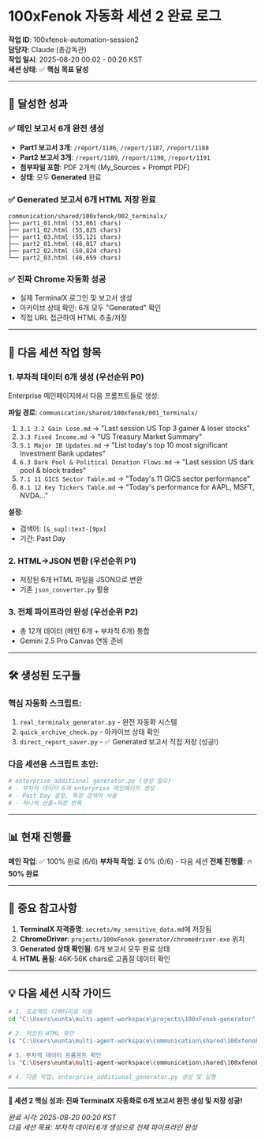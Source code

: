 # 100xFenok 자동화 세션 2 완료 로그
**작업 ID**: 100xfenok-automation-session2  
**담당자**: Claude (총감독관)  
**작업 일시**: 2025-08-20 00:02 - 00:20 KST  
**세션 상태**: ✅ **핵심 목표 달성**

---

## 🎯 달성한 성과

### ✅ **메인 보고서 6개 완전 생성**
- **Part1 보고서 3개**: `/report/1186`, `/report/1187`, `/report/1188`
- **Part2 보고서 3개**: `/report/1189`, `/report/1190`, `/report/1191`
- **첨부파일 포함**: PDF 2개씩 (My_Sources + Prompt PDF)
- **상태**: 모두 **Generated** 완료

### ✅ **Generated 보고서 6개 HTML 저장 완료**
```
communication/shared/100xfenok/002_terminalx/
├── part1_01.html (53,861 chars)
├── part1_02.html (55,825 chars) 
├── part1_03.html (55,121 chars)
├── part2_01.html (46,017 chars)
├── part2_02.html (50,824 chars)
└── part2_03.html (46,659 chars)
```

### ✅ **진짜 Chrome 자동화 성공**
- 실제 TerminalX 로그인 및 보고서 생성
- 아카이브 상태 확인: 6개 모두 "Generated" 확인
- 직접 URL 접근하여 HTML 추출/저장

---

## 🔄 **다음 세션 작업 항목**

### 1. **부차적 데이터 6개 생성** (우선순위 P0)
Enterprise 메인페이지에서 다음 프롬프트들로 생성:

**파일 경로**: `communication/shared/100xfenok/001_terminalx/`
1. `3.1 3.2 Gain Lose.md` → "Last session US Top 3 gainer & loser stocks"
2. `3.3 Fixed Income.md` → "US Treasury Market Summary"
3. `5.1 Major IB Updates.md` → "List today's top 10 most significant Investment Bank updates"
4. `6.3 Dark Pool & Political Donation Flows.md` → "Last session US dark pool & block trades"
5. `7.1 11 GICS Sector Table.md` → "Today's 11 GICS sector performance"
6. `8.1 12 Key Tickers Table.md` → "Today's performance for AAPL, MSFT, NVDA..."

**설정**: 
- 검색어: `[&_sup]:text-[9px]`
- 기간: Past Day

### 2. **HTML→JSON 변환** (우선순위 P1)
- 저장된 6개 HTML 파일을 JSON으로 변환
- 기존 `json_converter.py` 활용

### 3. **전체 파이프라인 완성** (우선순위 P2)
- 총 12개 데이터 (메인 6개 + 부차적 6개) 통합
- Gemini 2.5 Pro Canvas 연동 준비

---

## 🛠️ **생성된 도구들**

### **핵심 자동화 스크립트**:
1. `real_terminalx_generator.py` - 완전 자동화 시스템
2. `quick_archive_check.py` - 아카이브 상태 확인
3. `direct_report_saver.py` - ✅ Generated 보고서 직접 저장 (성공!)

### **다음 세션용 스크립트 초안**:
```python
# enterprise_additional_generator.py (생성 필요)
# - 부차적 데이터 6개 enterprise 메인페이지 생성
# - Past Day 설정, 특정 검색어 사용
# - 하나씩 산출→저장 반복
```

---

## 📊 **현재 진행률**

**메인 작업**: ✅ 100% 완료 (6/6)
**부차적 작업**: ⏳ 0% (0/6) - 다음 세션
**전체 진행률**: 🔥 **50% 완료**

---

## 🚨 **중요 참고사항**

1. **TerminalX 자격증명**: `secrets/my_sensitive_data.md`에 저장됨
2. **ChromeDriver**: `projects/100xFenok-generator/chromedriver.exe` 위치
3. **Generated 상태 확인됨**: 6개 보고서 모두 완료 상태
4. **HTML 품질**: 46K-56K chars로 고품질 데이터 확인

---

## 💡 **다음 세션 시작 가이드**

```bash
# 1. 프로젝트 디렉터리로 이동
cd "C:\Users\eunta\multi-agent-workspace\projects\100xFenok-generator"

# 2. 저장된 HTML 확인
ls "C:\Users\eunta\multi-agent-workspace\communication\shared\100xfenok\002_terminalx\"

# 3. 부차적 데이터 프롬프트 확인
ls "C:\Users\eunta\multi-agent-workspace\communication\shared\100xfenok\001_terminalx\"

# 4. 다음 작업: enterprise_additional_generator.py 생성 및 실행
```

---

**🎉 세션 2 핵심 성과: 진짜 TerminalX 자동화로 6개 보고서 완전 생성 및 저장 성공!**

*완료 시각: 2025-08-20 00:20 KST*  
*다음 세션 목표: 부차적 데이터 6개 생성으로 전체 파이프라인 완성*